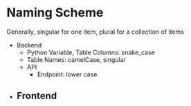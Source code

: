 

# Naming Scheme
Generally, singular for one item, plural for a collection of items
- Backend
  - Python Variable, Table Columns: snake_case
  - Table Names: camelCase, singular
  - API
    - Endpoint: lower case
- Frontend
  -
